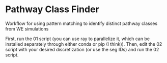 # Pathway Class Finder
Workflow for using pattern matching to identify distinct pathway classes from WE simulations

First, run the 01 script (you can use ray to parallelize it, which can be installed separately
through either conda or pip (I think)). Then, edit the 02 script with your desired discretization
(or use the seg IDs) and run the 02 script.
